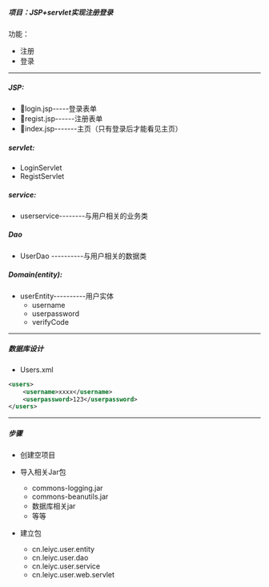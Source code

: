 ##### 项目：JSP+servlet实现注册登录

功能：

* 注册
* 登录

------

##### JSP:

* :baby_chick:login.jsp-----登录表单
* :baby_chick:regist.jsp------注册表单
* :baby_chick:index.jsp-------主页（只有登录后才能看见主页）

##### servlet:

* LoginServlet
* RegistServlet

##### service:

* userservice--------与用户相关的业务类

##### Dao

*  UserDao ----------与用户相关的数据类

##### Domain(entity):

* userEntity----------用户实体
  * username
  * userpassword
  * verifyCode

------

##### 数据库设计

* Users.xml



```xml
<users>
	<username>xxxx</username>
    <userpassword>123</userpassword>
</users>
```

------

##### 步骤

* 创建空项目
* 导入相关Jar包
  * commons-logging.jar
  * commons-beanutils.jar
  * 数据库相关jar
  * 等等

* 建立包
  * cn.leiyc.user.entity
  * cn.leiyc.user.dao
  * cn.leiyc.user.service
  * cn.leiyc.user.web.servlet